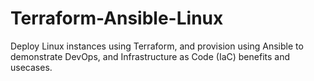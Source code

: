 # Terraform-Ansible-Linux
Deploy Linux instances using Terraform, and provision using Ansible to demonstrate DevOps, and Infrastructure as Code (IaC) benefits and usecases.
